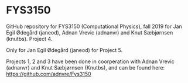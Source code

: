 # FYS3150

GitHub repository for FYS3150 (Computational Physics), fall 2019 for Jan Egil Ødegård (janeod), Adnan Vrevic (adnanvr) and Knut Sæbjørnsen (knutbs). Project 4. 

Only for Jan Egil Ødegård (janeod) for Project 5. 

Projects 1, 2 and 3 have been done in coorperation with Adnan Vrevic (adnanvr) and Knut Sæbjørnsen (Knutbs), and can be found here: https://github.com/adnvre/Fys3150
